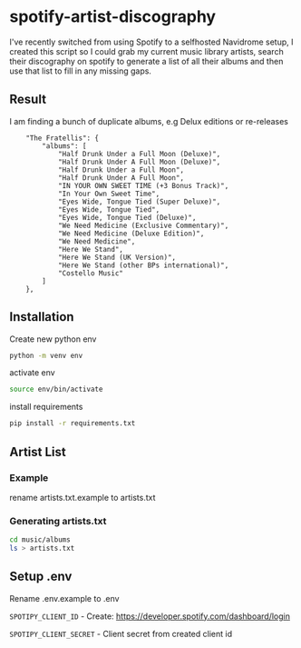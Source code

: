 # spotify-artist-discography

I've recently switched from using Spotify to a selfhosted Navidrome setup, I created this script so I could grab my current music library artists, search their discography on spotify to generate a list of all their albums and then use that list to fill in any missing gaps.

## Result

I am finding a bunch of duplicate albums, e.g Delux editions or re-releases

```
    "The Fratellis": {
        "albums": [
            "Half Drunk Under a Full Moon (Deluxe)",
            "Half Drunk Under A Full Moon (Deluxe)",
            "Half Drunk Under a Full Moon",
            "Half Drunk Under A Full Moon",
            "IN YOUR OWN SWEET TIME (+3 Bonus Track)",
            "In Your Own Sweet Time",
            "Eyes Wide, Tongue Tied (Super Deluxe)",
            "Eyes Wide, Tongue Tied",
            "Eyes Wide, Tongue Tied (Deluxe)",
            "We Need Medicine (Exclusive Commentary)",
            "We Need Medicine (Deluxe Edition)",
            "We Need Medicine",
            "Here We Stand",
            "Here We Stand (UK Version)",
            "Here We Stand (other BPs international)",
            "Costello Music"
        ]
    },
```

## Installation

Create new python env

```bash
python -m venv env
```

activate env

```bash
source env/bin/activate
```

install requirements

```bash
pip install -r requirements.txt
```

## Artist List

### Example

rename artists.txt.example to artists.txt

### Generating artists.txt

```bash
cd music/albums
ls > artists.txt
```

## Setup .env

Rename .env.example to .env

`SPOTIPY_CLIENT_ID` - Create: https://developer.spotify.com/dashboard/login

`SPOTIPY_CLIENT_SECRET` - Client secret from created client id
